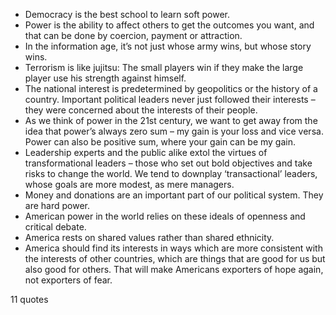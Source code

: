  - Democracy is the best school to learn soft power.
 - Power is the ability to affect others to get the outcomes you want, and that can be done by coercion, payment or attraction.
 - In the information age, it’s not just whose army wins, but whose story wins.
 - Terrorism is like jujitsu: The small players win if they make the large player use his strength against himself.
 - The national interest is predetermined by geopolitics or the history of a country. Important political leaders never just followed their interests – they were concerned about the interests of their people.
 - As we think of power in the 21st century, we want to get away from the idea that power’s always zero sum – my gain is your loss and vice versa. Power can also be positive sum, where your gain can be my gain.
 - Leadership experts and the public alike extol the virtues of transformational leaders – those who set out bold objectives and take risks to change the world. We tend to downplay ‘transactional’ leaders, whose goals are more modest, as mere managers.
 - Money and donations are an important part of our political system. They are hard power.
 - American power in the world relies on these ideals of openness and critical debate.
 - America rests on shared values rather than shared ethnicity.
 - America should find its interests in ways which are more consistent with the interests of other countries, which are things that are good for us but also good for others. That will make Americans exporters of hope again, not exporters of fear.

11 quotes